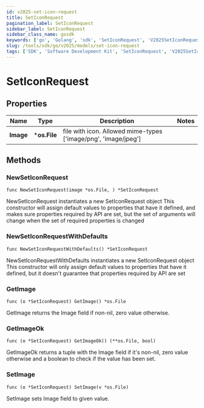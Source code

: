 ```yaml
---
id: v2025-set-icon-request
title: SetIconRequest
pagination_label: SetIconRequest
sidebar_label: SetIconRequest
sidebar_class_name: gosdk
keywords: ['go', 'Golang', 'sdk', 'SetIconRequest', 'V2025SetIconRequest'] 
slug: /tools/sdk/go/v2025/models/set-icon-request
tags: ['SDK', 'Software Development Kit', 'SetIconRequest', 'V2025SetIconRequest']
---
```


# SetIconRequest

## Properties

Name | Type | Description | Notes
------------ | ------------- | ------------- | -------------
**Image** | ***os.File** | file with icon. Allowed mime-types ['image/png', 'image/jpeg'] | 

## Methods

### NewSetIconRequest

`func NewSetIconRequest(image *os.File, ) *SetIconRequest`

NewSetIconRequest instantiates a new SetIconRequest object
This constructor will assign default values to properties that have it defined,
and makes sure properties required by API are set, but the set of arguments
will change when the set of required properties is changed

### NewSetIconRequestWithDefaults

`func NewSetIconRequestWithDefaults() *SetIconRequest`

NewSetIconRequestWithDefaults instantiates a new SetIconRequest object
This constructor will only assign default values to properties that have it defined,
but it doesn't guarantee that properties required by API are set

### GetImage

`func (o *SetIconRequest) GetImage() *os.File`

GetImage returns the Image field if non-nil, zero value otherwise.

### GetImageOk

`func (o *SetIconRequest) GetImageOk() (**os.File, bool)`

GetImageOk returns a tuple with the Image field if it's non-nil, zero value otherwise
and a boolean to check if the value has been set.

### SetImage

`func (o *SetIconRequest) SetImage(v *os.File)`

SetImage sets Image field to given value.



